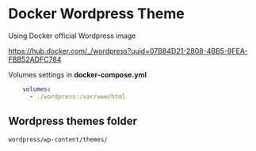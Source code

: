 # Docker Wordpress Theme

Using Docker official Wordpress image

https://hub.docker.com/_/wordpress?uuid=07B84D21-2808-4BB5-9FEA-FBB52ADFC784


Volumes settings in **docker-compose.yml**

```yml
    volumes:
      - ./wordpress:/var/www/html
```


## Wordpress themes folder

`wordpress/wp-content/themes/`